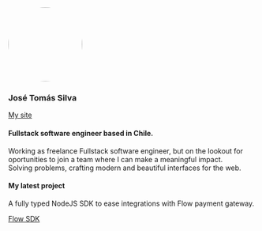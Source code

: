 
<img style='width:150px; height:150px; border-radius:50%' src='https://github.com/JoseTomasSilvaZ/JoseTomasSilvaZ/assets/58149194/b5561684-55ff-4492-a19a-2c393c7446f5'/>
  
### José Tomás Silva
[My site](josetomassilvaz.me)
#### Fullstack software engineer based in Chile.

<p style="margin-top:1rem;">
Working as freelance Fullstack software engineer, but on the lookout for oportunities to join a team where I can make a meaningful impact. <br/>
Solving problems, crafting modern and beautiful interfaces for the web.
</p>

#### My latest project

<p style="margin-top:1rem;">
  A fully typed NodeJS SDK to ease integrations with Flow payment gateway.
</p>

[Flow SDK](https://www.npmjs.com/package/flow-sdk)



